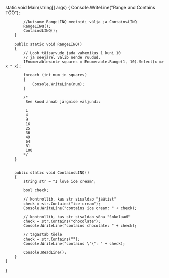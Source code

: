 static void Main(string[] args)
        {
            Console.WriteLine("Range and Contains TÖÖ");

            //kutsume RangeLINQ meetoidi välja ja ContainsLINQ
            RangeLINQ();
            ContainsLINQ();
        }

        public static void RangeLINQ()
        {
            // Loob täisarvude jada vahemikus 1 kuni 10
            // ja seejärel valib nende ruudud.
            IEnumerable<int> squares = Enumerable.Range(1, 10).Select(x => x * x);

            foreach (int num in squares)
            {
                Console.WriteLine(num);
            }

            /*
             See kood annab järgmise väljundi:

             1
             4
             9
             16
             25
             36
             49
             64
             81
             100
            */
        }

       
        public static void ContainsLINQ()
        {
            string str = "I love ice cream";

            bool check;

            // kontrollib, kas str sisaldab "jäätist"
            check = str.Contains("ice cream");
            Console.WriteLine("contains ice cream: " + check);

            // kontrollib, kas str sisaldab sõna "šokolaad"
            check = str.Contains("chocolate");
            Console.WriteLine("contains chocolate: " + check);

            // tagastab tõele
            check = str.Contains("");
            Console.WriteLine("contains \"\": " + check);

            Console.ReadLine();
        }
    }
}
